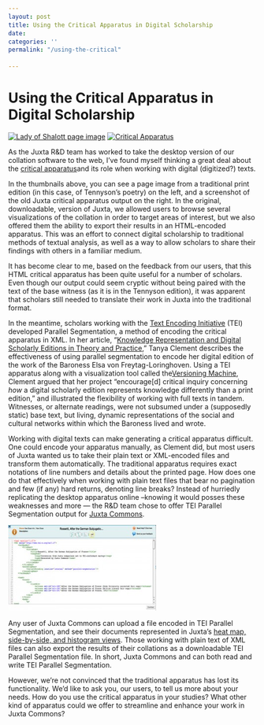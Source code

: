 ```yaml
---
layout: post
title: Using the Critical Apparatus in Digital Scholarship
date: 
categories: ''
permalink: "/using-the-critical"

---
```

# Using the Critical Apparatus in Digital Scholarship

[![](/wp-content/uploads/2008/09/ladyofshalott.jpg "Lady of Shalott page image")](/wp-content/uploads/2008/09/ladyofshalott.jpg) [![](/wp-content/uploads/2008/09/tennysonapparat.jpg "Critical Apparatus")](/wp-content/uploads/2008/09/tennysonapparat.jpg)

As the Juxta R&D team has worked to take the desktop version of our collation software to the web, I’ve found myself thinking a great deal about the [critical apparatus](http://en.wikipedia.org/wiki/Critical_apparatus)and its role when working with digital (digitized?) texts.

In the thumbnails above, you can see a page image from a traditional print edition (in this case, of Tennyson’s poetry) on the left, and a screenshot of the old Juxta critical apparatus output on the right. In the original, downloadable, version of Juxta, we allowed users to browse several visualizations of the collation in order to target areas of interest, but we also offered them the ability to export their results in an HTML-encoded apparatus. This was an effort to connect digital scholarship to traditional methods of textual analysis, as well as a way to allow scholars to share their findings with others in a familiar medium.

It has become clear to me, based on the feedback from our users, that this HTML critical apparatus has been quite useful for a number of scholars. Even though our output could seem cryptic without being paired with the text of the base witness (as it is in the Tennyson edition), it was apparent that scholars still needed to translate their work in Juxta into the traditional format.

In the meantime, scholars working with the [Text Encoding Initiative](http://www.tei-c.org/release/doc/tei-p5-doc/en/html/TC.html) (TEI) developed Parallel Segmentation, a method of encoding the critical apparatus in XML. In her article, “[Knowledge Representation and Digital Scholarly Editions in Theory and Practice](http://jtei.revues.org/203?lang=en),” Tanya Clement describes the effectiveness of using parallel segmentation to encode her digital edition of the work of the Baroness Elsa von Freytag-Loringhoven. Using a TEI apparatus along with a visualization tool called the[Versioning Machine](http://www.v-machine.org/), Clement argued that her project “encourage\[d\] critical inquiry concerning _how_ a digital scholarly edition represents knowledge differently than a print edition,” and illustrated the flexibility of working with full texts in tandem. Witnesses, or alternate readings, were not subsumed under a (supposedly static) base text, but living, dynamic representations of the social and cultural networks within which the Baroness lived and wrote.

Working with digital texts can make generating a critical apparatus difficult. One could encode your apparatus manually, as Clement did, but most users of Juxta wanted us to take their plain text or XML-encoded files and transform them automatically. The traditional apparatus requires exact notations of line numbers and details about the printed page. How does one do that effectively when working with plain text files that bear no pagination and few (if any) hard returns, denoting line breaks? Instead of hurriedly replicating the desktop apparatus online –knowing it would posses these weaknesses and more — the R&D team chose to offer TEI Parallel Segmentation output for [Juxta Commons](http://juxtacommons.org/).

[![Juxta TEI  Parallel Segmentation export](/wp-content/uploads/2012/10/tei_parSeg-300x174.jpg "Juxta TEI  Par Seg export")](/wp-content/uploads/2012/10/tei_parSeg.jpg)

Any user of Juxta Commons can upload a file encoded in TEI Parallel Segmentation, and see their documents represented in Juxta’s [heat map, side-by-side, and histogram views](http://juxtacommons.org/guide#visualizations). Those working with plain text of XML files can also export the results of their collations as a downloadable TEI Parallel Segmentation file. In short, Juxta Commons and can both read and write TEI Parallel Segmentation.

However, we’re not convinced that the traditional apparatus has lost its functionality. We’d like to ask you, our users, to tell us more about your needs. How do you use the critical apparatus in your studies? What other kind of apparatus could we offer to streamline and enhance your work in Juxta Commons?